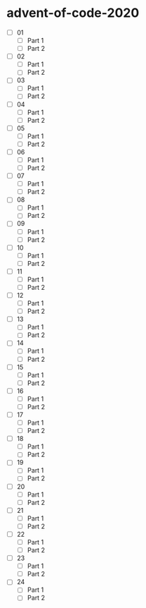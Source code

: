 # advent-of-code-2020

- [ ] 01
    - [ ] Part 1
    - [ ] Part 2
- [ ] 02
    - [ ] Part 1
    - [ ] Part 2
- [ ] 03
    - [ ] Part 1
    - [ ] Part 2
- [ ] 04
    - [ ] Part 1
    - [ ] Part 2
- [ ] 05
    - [ ] Part 1
    - [ ] Part 2
- [ ] 06
    - [ ] Part 1
    - [ ] Part 2
- [ ] 07
    - [ ] Part 1
    - [ ] Part 2
- [ ] 08
    - [ ] Part 1
    - [ ] Part 2
- [ ] 09
    - [ ] Part 1
    - [ ] Part 2
- [ ] 10
    - [ ] Part 1
    - [ ] Part 2
- [ ] 11
    - [ ] Part 1
    - [ ] Part 2
- [ ] 12
    - [ ] Part 1
    - [ ] Part 2
- [ ] 13
    - [ ] Part 1
    - [ ] Part 2
- [ ] 14
    - [ ] Part 1
    - [ ] Part 2
- [ ] 15
    - [ ] Part 1
    - [ ] Part 2
- [ ] 16
    - [ ] Part 1
    - [ ] Part 2
- [ ] 17
    - [ ] Part 1
    - [ ] Part 2
- [ ] 18
    - [ ] Part 1
    - [ ] Part 2
- [ ] 19
    - [ ] Part 1
    - [ ] Part 2
- [ ] 20
    - [ ] Part 1
    - [ ] Part 2
- [ ] 21
    - [ ] Part 1
    - [ ] Part 2
- [ ] 22
    - [ ] Part 1
    - [ ] Part 2
- [ ] 23
    - [ ] Part 1
    - [ ] Part 2
- [ ] 24
    - [ ] Part 1
    - [ ] Part 2
